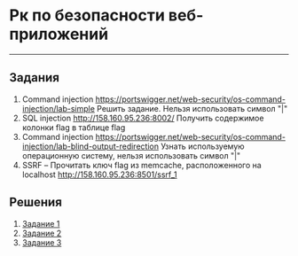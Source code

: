 # Рк по безопасности веб-приложений

---

## Задания

1. Command injection https://portswigger.net/web-security/os-command-injection/lab-simple
   Решить задание. Нельзя использовать символ "|"
2. SQL injection http://158.160.95.236:8002/
   Получить содержимое колонки flag в таблице flag
3. Command injection https://portswigger.net/web-security/os-command-injection/lab-blind-output-redirection
   Узнать используемую операционную систему, нельзя использовать символ "|"
4. SSRF – Прочитать ключ flag из memcache, расположенного на localhost http://158.160.95.236:8501/ssrf_1

## Решения

1. [Задание 1](https://github.com/FireSpirit171/rk_web_sec/tree/main/task1)
2. [Задание 2](https://github.com/FireSpirit171/rk_web_sec/tree/main/task2)
3. [Задание 3](https://github.com/FireSpirit171/rk_web_sec/tree/main/task3)
